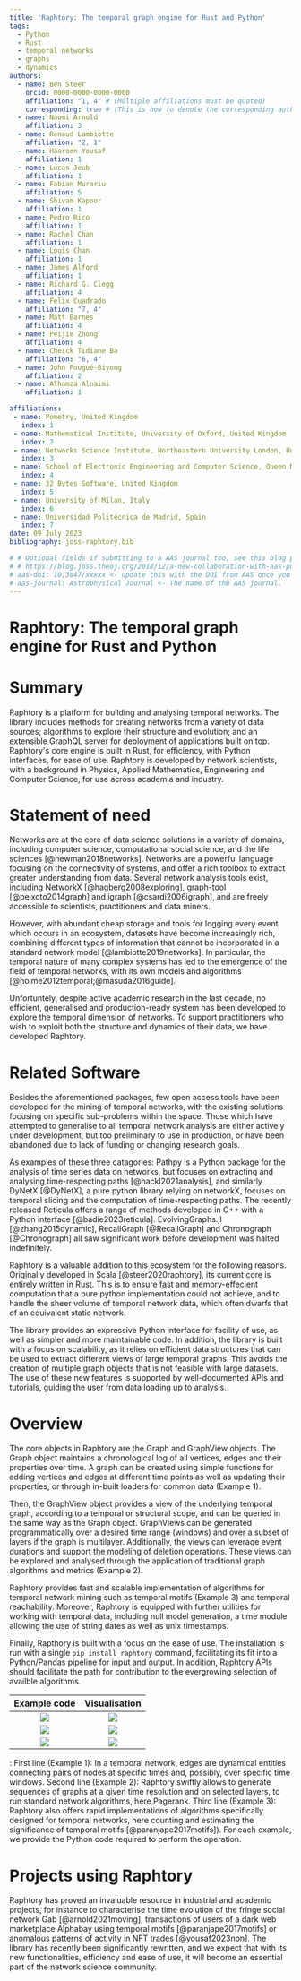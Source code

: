 ```yaml
---
title: 'Raphtory: The temporal graph engine for Rust and Python'
tags:
  - Python
  - Rust
  - temporal networks
  - graphs
  - dynamics
authors:
  - name: Ben Steer
    orcid: 0000-0000-0000-0000
    affiliation: "1, 4" # (Multiple affiliations must be quoted)
    corresponding: true # (This is how to denote the corresponding author)
  - name: Naomi Arnold
    affiliation: 3
  - name: Renaud Lambiotte
    affiliation: "2, 1"
  - name: Haaroon Yousaf
    affiliation: 1
  - name: Lucas Jeub
    affiliation: 1
  - name: Fabian Murariu
    affiliation: 5
  - name: Shivam Kapoor
    affiliation: 1
  - name: Pedro Rico
    affiliation: 1
  - name: Rachel Chan
    affiliation: 1
  - name: Louis Chan
    affiliation: 1
  - name: James Alford
    affiliation: 1
  - name: Richard G. Clegg
    affiliation: 4
  - name: Felix Cuadrado
    affiliation: "7, 4"
  - name: Matt Barnes
    affiliation: 4
  - name: Peijie Zhong
    affiliation: 4
  - name: Cheick Tidiane Ba
    affiliation: "6, 4"
  - name: John Pougué-Biyong
    affiliation: 2
  - name: Alhamza Alnaimi
    affiliation: 1

affiliations:
 - name: Pometry, United Kingdom
   index: 1
 - name: Mathematical Institute, University of Oxford, United Kingdom
   index: 2
 - name: Networks Science Institute, Northeastern University London, United Kingdom
   index: 3
 - name: School of Electronic Engineering and Computer Science, Queen Mary University of London, United Kingdom
   index: 4
 - name: 32 Bytes Software, United Kingdom
   index: 5
 - name: University of Milan, Italy
   index: 6
 - name: Universidad Politécnica de Madrid, Spain
   index: 7
date: 09 July 2023 
bibliography: joss-raphtory.bib

# # Optional fields if submitting to a AAS journal too, see this blog post:
# # https://blog.joss.theoj.org/2018/12/a-new-collaboration-with-aas-publishing
# aas-doi: 10.3847/xxxxx <- update this with the DOI from AAS once you know it.
# aas-journal: Astrophysical Journal <- The name of the AAS journal.
---
```

# Raphtory: The temporal graph engine for Rust and Python

# Summary

Raphtory is a platform for building and analysing temporal networks. The library includes methods for creating networks from a variety of data sources; algorithms to explore their structure and evolution; and an extensible GraphQL server for deployment of applications built on top. Raphtory's core engine is built in Rust, for efficiency, with Python interfaces, for ease of use. Raphtory is developed by network scientists, with a background in Physics, Applied Mathematics, Engineering and Computer Science, for use across academia and industry. 


# Statement of need

Networks are at the core of data science solutions in a variety of domains, including computer science, computational social science, and the life sciences [@newman2018networks]. Networks are a powerful language focusing on the connectivity of systems, and offer a rich toolbox to extract greater understanding from data. Several network analysis tools exist, including NetworkX [@hagberg2008exploring], graph-tool [@peixoto2014graph]  and igraph [@csardi2006igraph], and are freely accessible to scientists, practitioners and data miners. 

However, with abundant cheap storage and tools for logging every event which occurs in an ecosystem, datasets have become increasingly rich, combining different types of information that cannot be incorporated in a standard network model [@lambiotte2019networks]. In particular, the temporal nature of many complex systems has led to the emergence of the field of temporal networks, with its own models and algorithms [@holme2012temporal;@masuda2016guide].

Unfortuntely, despite active academic research in the last decade, no efficient, generalised and production-ready system has been developed to explore the temporal dimension of networks. To support practitioners who wish to exploit both the structure and dynamics of their data, we have developed Raphtory.

# Related Software

Besides the aforementioned packages, few open access tools have been developed for the mining of temporal networks, with the existing solutions focusing on specific sub-problems within the space. Those which have attempted to generalise to all temporal network analysis are either actively under development, but too preliminary to use in production, or have been abandoned due to lack of funding or changing research goals. 

As examples of these three catagories: Pathpy is a Python package for the analysis of time series data on networks, but focuses on extracting and analysing time-respecting paths [@hackl2021analysis], and similarly DyNetX [@DyNetX], a pure python library relying on networkX, focuses on temporal slicing and the computation of time-respecting paths. The recently released Reticula offers a range of methods developed in C++ with a Python interface [@badie2023reticula]. EvolvingGraphs.jl [@zhang2015dynamic], RecallGraph [@RecallGraph] and Chronograph [@Chronograph] all saw significant work before development was halted indefinitely.


Raphtory is a valuable addition to this ecosystem for the following reasons. Originally developed in Scala [@steer2020raphtory], its current core is entirely written in Rust. This is to ensure fast and memory-effecient computation that a pure python implementation could not achieve, and to handle the sheer volume of temporal network data, which often dwarfs that of an equivalent static network.


The library provides an expressive Python interface for facility of use, as well as simpler and more maintainable code. In addition, the library is built with a focus on scalability, as it relies on efficient data structures that can be used to extract different views of large temporal graphs. This avoids the creation of multiple graph objects that is not feasible with large datasets. The use of these new features is supported by well-documented APIs and tutorials, guiding the user from data loading up to analysis.


# Overview

The core objects in Raphtory are the Graph and GraphView objects. The Graph object maintains a chronological log of all vertices, edges and their properties over time. A graph can be created using simple functions for adding vertices and edges at different time points as well as updating their properties, or through in-built loaders for common data (Example 1). 

Then, the GraphView object provides a view of the underlying temporal graph, according to a temporal or structural scope, and can be queried in the same way as the Graph object. GraphViews can be generated programmatically over a desired time range (windows) and over a subset of layers if the graph is multilayer. Additionally, the views can leverage event durations and support the modeling of deletion operations. These views can be explored and analysed through the application of traditional graph algorithms and metrics (Example 2). 

Raphtory provides fast and scalable implementation of algorithms for temporal network mining such as temporal motifs (Example 3) and temporal reachability. Moreover, Raphtory is equipped with further utilities for working with temporal data, including null model generation, a time module allowing the use of string dates as well as unix timestamps.

Finally, Rapthory is built with a focus on the ease of use. The installation is run with a single `pip install raphtory` command, facilitating its fit into a Python/Pandas pipeline for input and output. In addition, Raphtory APIs should facilitate the path for contribution to the evergrowing selection of availble algorithms. 

 Example code             |  Visualisation
:-------------------------:|:-------------------------:
![](https://hackmd.io/_uploads/ryHcEp6vn.png)|![](https://hackmd.io/_uploads/BJhzditwn.png)
![](https://hackmd.io/_uploads/B19CM6pvn.png)|![](https://hackmd.io/_uploads/ryNb_RTPh.png)
![](https://hackmd.io/_uploads/r1u8LTpvn.png)|![](https://hackmd.io/_uploads/HJb3uAgv2.png)
: First line (Example 1): In a temporal network, edges are dynamical entities connecting pairs of nodes at specific times and, possibly, over specific time windows. Second line (Example 2): Raphtory swiftly allows to generate sequences of graphs at a given time resolution and on selected layers, to run standard network algorithms, here Pagerank. Third line (Example 3): Raphtory also offers rapid implementations of algorithms specifically designed for temporal networks, here counting and estimating the significance of temporal motifs [@paranjape2017motifs]). For each example, we provide the Python code required to perform the operation.


# Projects using Raphtory

Raphtory has proved an invaluable resource in industrial and academic projects, for instance to characterise the time evolution of the fringe social network Gab [@arnold2021moving], transactions of users of a dark web marketplace Alphabay using temporal motifs [@paranjape2017motifs] or anomalous patterns of activity in NFT trades [@yousaf2023non]. The library has recently been significantly rewritten, and we expect that with its new functionalities, efficiency and ease of use, it will become an essential part of the network science community.
